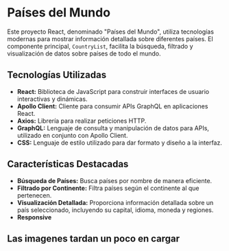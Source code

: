 # Países del Mundo

Este proyecto React, denominado "Países del Mundo", utiliza tecnologías modernas para mostrar información detallada sobre diferentes países. El componente principal, `CountryList`, facilita la búsqueda, filtrado y visualización de datos sobre países de todo el mundo.

## Tecnologías Utilizadas

- **React:** Biblioteca de JavaScript para construir interfaces de usuario interactivas y dinámicas.
- **Apollo Client:** Cliente para consumir APIs GraphQL en aplicaciones React.
- **Axios:** Librería para realizar peticiones HTTP.
- **GraphQL:** Lenguaje de consulta y manipulación de datos para APIs, utilizado en conjunto con Apollo Client.
- **CSS:** Lenguaje de estilo utilizado para dar formato y diseño a la interfaz.

## Características Destacadas

- **Búsqueda de Países:** Busca países por nombre de manera eficiente.
- **Filtrado por Continente:** Filtra países según el continente al que pertenecen.
- **Visualización Detallada:** Proporciona información detallada sobre un país seleccionado, incluyendo su capital, idioma, moneda y regiones.
- **Responsive**


## Las imagenes tardan un poco en cargar 
